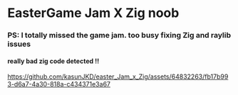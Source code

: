 # EasterGame Jam X Zig noob
### PS: I totally missed the game jam. too busy fixing Zig and raylib issues
#### really bad zig code detected !! 
https://github.com/kasunJKD/easter_Jam_x_Zig/assets/64832263/fb17b993-d6a7-4a30-818a-c434371e3a67

